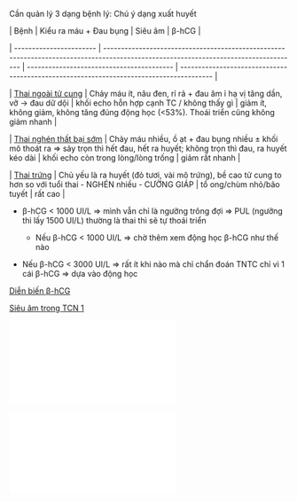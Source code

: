 Cần quản lý 3 dạng bệnh lý: Chú ý dạng xuất huyết  
  
| Bệnh                    | Kiểu ra máu + Đau bụng                                                                                                               | Siêu âm                                   | β-hCG                                                                                     |  
| ----------------------- | ------------------------------------------------------------------------------------------------------------------------------------ | ----------------------------------------- | --------------------------------------------------------------------------------------- |  
| [Thai ngoài tử cung](Thai%20ngoa%CC%80i%20t%C6%B0%CC%89%20cung.md)      | Chảy máu ít, nâu đen, rỉ rả + đau âm ỉ hạ vị tăng dần, vỡ -> đau dữ dội                                                              | khối echo hỗn hợp cạnh TC / không thấy gì | giảm ít, không giảm, không tăng đúng động học (<53%). Thoái triển cũng không giảm nhanh |  
| [Thai nghén thất bại sớm](Thai%20nghe%CC%81n%20th%C3%A2%CC%81t%20ba%CC%A3i%20s%C6%A1%CC%81m.md) | Chảy máu nhiều, ồ ạt + đau bụng nhiều ± khối mô thoát ra => sảy trọn thì hết đau, hết ra huyết; không trọn thì đau, ra huyết kéo dài | khối echo còn trong lòng/lòng trống       | giảm rất nhanh                                                                          |  
| [Thai trứng](Thai%20tr%C6%B0%CC%81ng.md)              | Chủ yếu là ra huyết (đỏ tươi, vài mô trứng), bề cao tử cung to hơn so với tuổi thai - NGHÉN nhiều - CƯỜNG GIÁP                       | tổ ong/chùm nhỏ/bão tuyết                 | rất cao                                                                                 |  
  
- β-hCG < 1000 UI/L => mình vẫn chỉ là ngưỡng trông đợi => PUL (ngưỡng thì lấy 1500 UI/L) thường là thai thì sẽ tự thoái triển  
	- Nếu β-hCG < 1000 UI/L => chờ thêm xem động học β-hCG như thế nào  
- Nếu β-hCG < 3000 UI/L => rất ít khi nào mà chỉ chẩn đoán TNTC chỉ vì 1 cái β-hCG => dựa vào động học  
  
[Diễn biến β-hCG](./Di%E1%BB%85n%20bi%E1%BA%BFn%20%CE%B2-hCG.md)  
[Siêu âm trong TCN 1](./Si%C3%AAu%20%C3%A2m%20trong%20TCN%201.md)  
  
![Tiếp cận XH TCN 1 theo siêu âm - β-hCG](../Ti%E1%BA%BFp%20c%E1%BA%ADn%20XH%20TCN%201%20theo%20si%C3%AAu%20%C3%A2m%20-%20%CE%B2-hCG.canvas.md)  
  
![Evaluation and differential diagnosis of vaginal bleeding before 20 weeks of gestation in hemodynamically stable patients.canvas](../../../../Evaluation%20and%20differential%20diagnosis%20of%20vaginal%20bleeding%20before%2020%20weeks%20of%20gestation%20in%20hemodynamically%20stable%20patients.canvas.md)